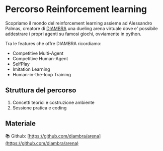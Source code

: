 # Percorso Reinforcement learning

Scopriamo il mondo del reinforcement learning assieme ad Alessandro Palmas, creatore di [DIAMBRA](https://diambra.ai) una dueling arena virtuale dove e' possibile addestrare i propri agenti su famosi giochi, ovviamente in python.

Tra le features che offre DIAMBRA ricordiamo:

* Competitive Multi-Agent
* Competitive Human-Agent
* SelfPlay
* Imitation Learning
* Human-in-the-loop Training

## Struttura del percorso

1. Concetti teorici e costruzione ambiente
2. Sessione pratica e coding

## Materiale
📚 Github: [https://github.com/diambra/arena](https://github.com/diambra/arena)


